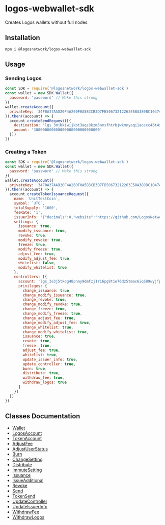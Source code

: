 # logos-webwallet-sdk

Creates Logos wallets without full nodes

## Installation
```
npm i @logosnetwork/logos-webwallet-sdk
```

## Usage

### Sending Logos
```js
const SDK = require('@logosnetwork/logos-webwallet-sdk')
const wallet = new SDK.Wallet({
  password: 'password' // Make this strong
})
wallet.createAccount({
  privateKey: '34F0A37AAD20F4A260F0A5B3CB3D7FB50673212263E58A380BC10474BB039CE4'
}).then((account) => {
  account.createSendRequest([{
    destination: 'lgs_3mjbkiwijkbt3aqz8kzm5nmsfhtrbjwkmnyeqi1aoscc46t4xdnfdaunerr6',
    amount: '300000000000000000000000000000'
  }])
})
```

### Creating a Token
```js
const SDK = require('@logosnetwork/logos-webwallet-sdk')
const wallet = new SDK.Wallet({
  password: 'password' // Make this strong
})
wallet.createAccount({
  privateKey: '34F0A37AAD20F4A260F0A5B3CB3D7FB50673212263E58A380BC10474BB039CE4'
}).then((account) => {
  account.createTokenIssuanceRequest({
    name: `UnitTestCoin`,
    symbol: `UTC`,
    totalSupply: '1000',
    feeRate: '1',
    issuerInfo: '{"decimals":0,"website":"https://github.com/LogosNetwork/logos-webwallet-sdk"}',
    settings: {
      issuance: true,
      modify_issuance: true,
      revoke: true,
      modify_revoke: true,
      freeze: true,
      modify_freeze: true,
      adjust_fee: true,
      modify_adjust_fee: true,
      whitelist: false,
      modify_whitelist: true
    },
    controllers: [{
      account: 'lgs_3e3j5tkog48pnny9dmfzj1r16pg8t1e76dz5tmac6iq689wyjfpiij4txtdo',
      privileges: {
        change_issuance: true,
        change_modify_issuance: true,
        change_revoke: true,
        change_modify_revoke: true,
        change_freeze: true,
        change_modify_freeze: true,
        change_adjust_fee: true,
        change_modify_adjust_fee: true,
        change_whitelist: true,
        change_modify_whitelist: true,
        issuance: true,
        revoke: true,
        freeze: true,
        adjust_fee: true,
        whitelist: true,
        update_issuer_info: true,
        update_controller: true,
        burn: true,
        distribute: true,
        withdraw_fee: true,
        withdraw_logos: true
      }
    }]
  })
})
```

## Classes Documentation
 * [Wallet](https://logosnetwork.github.io/logos-webwallet-sdk/classes/_wallet_.wallet.html)
 * [LogosAccount](https://logosnetwork.github.io/logos-webwallet-sdk/classes/_logosaccount_.logosaccount.html)
 * [TokenAccount](https://logosnetwork.github.io/logos-webwallet-sdk/classes/_tokenaccount_.tokenaccount.html)
 * [AdjustFee](https://logosnetwork.github.io/logos-webwallet-sdk/classes/_requests_adjustfee_.adjustfee.html)
 * [AdjustUserStatus](https://logosnetwork.github.io/logos-webwallet-sdk/classes/_requests_adjustuserstatus_.adjustuserstatus.html)
 * [Burn](https://logosnetwork.github.io/logos-webwallet-sdk/classes/_requests_burn_.burn.html)
 * [ChangeSetting](https://logosnetwork.github.io/logos-webwallet-sdk/classes/_requests_changesetting_.changesetting.html)
 * [Distribute](https://logosnetwork.github.io/logos-webwallet-sdk/classes/_requests_distribute_.distribute.html)
 * [ImmuteSetting](https://logosnetwork.github.io/logos-webwallet-sdk/classes/_requests_immutesetting_.immutesetting.html)
 * [Issuance](https://logosnetwork.github.io/logos-webwallet-sdk/classes/_requests_issuance_.issuance.html)
 * [IssueAdditional](https://logosnetwork.github.io/logos-webwallet-sdk/classes/_requests_issueadditional_.issueadditional.html)
 * [Revoke](https://logosnetwork.github.io/logos-webwallet-sdk/classes/_requests_revoke_.revoke.html)
 * [Send](https://logosnetwork.github.io/logos-webwallet-sdk/classes/_requests_send_.send.html)
 * [TokenSend](https://logosnetwork.github.io/logos-webwallet-sdk/classes/_requests_tokensend_.tokensend.html)
 * [UpdateController](https://logosnetwork.github.io/logos-webwallet-sdk/classes/_requests_updatecontroller_.updatecontroller.html)
 * [UpdateIssuerInfo](https://logosnetwork.github.io/logos-webwallet-sdk/classes/_requests_updateissuerinfo_.updateissuerinfo.html)
 * [WithdrawFee](https://logosnetwork.github.io/logos-webwallet-sdk/classes/_requests_withdrawfee_.withdrawfee.html)
 * [WithdrawLogos](https://logosnetwork.github.io/logos-webwallet-sdk/classes/_requests_withdrawlogos_.withdrawlogos.html)